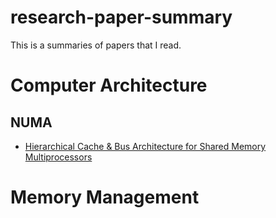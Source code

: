 # research-paper-summary
This is a summaries of papers that I read.

# Computer Architecture

## NUMA
- [Hierarchical Cache & Bus Architecture for Shared Memory Multiprocessors](./Computer%20Architecture/NUMA/Hierarchical%20Cache%20%26%20Bus%20Architecture%20for%20Shared%20Memory%20Multiprocessors/summary.md)

# Memory Management
